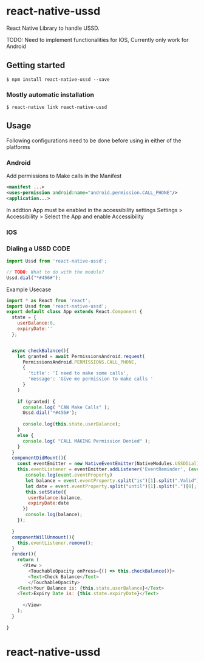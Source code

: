 # react-native-ussd
React Native Library to handle USSD.

TODO: Need to implement functionalities for IOS, Currently only work for Android
## Getting started

`$ npm install react-native-ussd --save`

### Mostly automatic installation

`$ react-native link react-native-ussd`


## Usage
Following configurations need to be done before using in either of the platforms

### Android

Add permissions to Make calls in the Manifest

```xml
<manifest ...>
<uses-permission android:name="android.permission.CALL_PHONE"/>
<application...>
```
In addtion App must be enabled in the accessibility settings
Settings > Accessibility > Select the App and enable Accessibility

### IOS

### Dialing a USSD CODE
```javascript
import Ussd from 'react-native-ussd';

// TODO: What to do with the module?
Ussd.dial("*#456#");
```
Example Usecase

```javascript
import * as React from 'react';
import Ussd from 'react-native-ussd';
export default class App extends React.Component {
  state = {
    userBalance:0,
    expiryDate:''
  };


  async checkBalance(){
    let granted = await PermissionsAndroid.request(
      PermissionsAndroid.PERMISSIONS.CALL_PHONE,
      {
        'title': 'I need to make some calls',
        'message': 'Give me permission to make calls '
      }
    )
  
    if (granted) {
      console.log( "CAN Make Calls" );
      Ussd.dial('*#456#');
      
      console.log(this.state.userBalance);
    } 
    else {
      console.log( "CALL MAKING Permission Denied" );
    }
  }
  componentDidMount(){
    const eventEmitter = new NativeEventEmitter(NativeModules.USSDDial);
    this.eventListener = eventEmitter.addListener('EventReminder', (event) => {
       console.log(event.eventProperty) 
       let balance = event.eventProperty.split("is")[1].split(".Valid")[0];
       let date = event.eventProperty.split("until")[1].split(".")[0];
       this.setState({
        userBalance:balance,
        expiryDate:date
      })
       console.log(balance);
    });
   
  }
  componentWillUnmount(){
    this.eventListener.remove();
  }
  render(){
    return (
      <View >
        <TouchableOpacity onPress={() => this.checkBalance()}>
        <Text>Check Balance</Text>
        </TouchableOpacity>
    <Text>Your Balance is: {this.state.userBalance}</Text>
    <Text>Expiry Date is: {this.state.expiryDate}</Text>       
        
      </View>
    );
  }
  
}
```
# react-native-ussd
